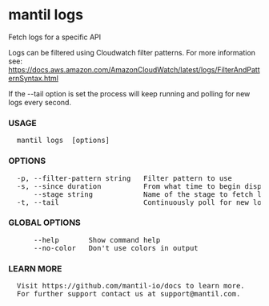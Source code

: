 
# mantil logs

Fetch logs for a specific API

Logs can be filtered using Cloudwatch filter patterns. For more information see:
https://docs.aws.amazon.com/AmazonCloudWatch/latest/logs/FilterAndPatternSyntax.html

If the --tail option is set the process will keep running and polling for new logs every second.

### USAGE
<pre>
  mantil logs <api-name> [options]
</pre>
### OPTIONS
<pre>
  -p, --filter-pattern string   Filter pattern to use
  -s, --since duration          From what time to begin displaying logs, default is 3 hours ago (default 3h0m0s)
      --stage string            Name of the stage to fetch logs for
  -t, --tail                    Continuously poll for new logs
</pre>
### GLOBAL OPTIONS
<pre>
      --help       Show command help
      --no-color   Don't use colors in output
</pre>
### LEARN MORE
<pre>
  Visit https://github.com/mantil-io/docs to learn more.
  For further support contact us at support@mantil.com.
</pre>
